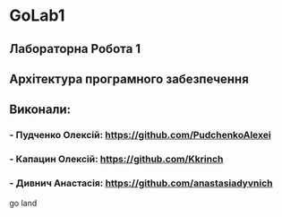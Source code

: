 # GoLab1

## Лабораторна Робота 1 
## Архітектура програмного забезпечення

## Виконали:

### - Пудченко Олексій: https://github.com/PudchenkoAlexei
### - Капацин Олексій: https://github.com/Kkrinch
### - Дивнич Анастасія: https://github.com/anastasiadyvnich

go land